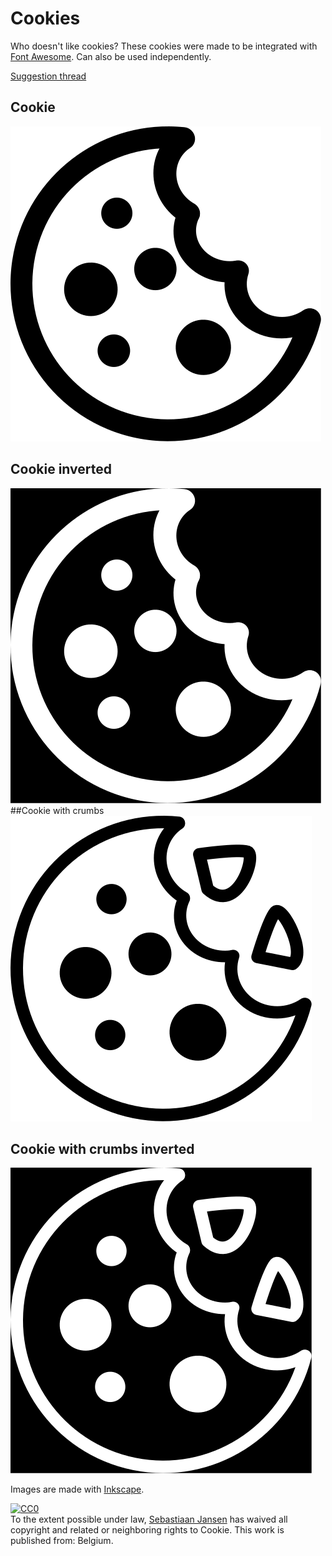 # Cookies
Who doesn't like cookies? These cookies were made to be integrated with [Font Awesome](https://fortawesome.github.io/Font-Awesome/). Can also be used independently.

[Suggestion thread](https://github.com/FortAwesome/Font-Awesome/issues/2845)


## Cookie
![Cookie](./png/cookie.png "Cookie")
## Cookie inverted
![Cookie inverted](./png/cookie_inverted.png "Cookie inverted")
##Cookie with crumbs
![Cookie with crumbs](./png/cookie_crumbs.png "Cookie with crumbs")
## Cookie with crumbs inverted
![Cookie with crumbs inverted](./png/cookie_crumbs_inverted.png "Cookie with crumbs inverted")

Images are made with [Inkscape](https://inkscape.org/).

<p xmlns:dct="http://purl.org/dc/terms/" xmlns:vcard="http://www.w3.org/2001/vcard-rdf/3.0#">
  <a rel="license"
     href="http://creativecommons.org/publicdomain/zero/1.0/">
    <img src="http://i.creativecommons.org/p/zero/1.0/88x31.png" style="border-style: none;" alt="CC0" />
  </a>
  <br />
  To the extent possible under law,
  <a rel="dct:publisher"
     href="https://github.com/whitebird/">
    <span property="dct:title">Sebastiaan Jansen</span></a>
  has waived all copyright and related or neighboring rights to
  <span property="dct:title">Cookie</span>.
This work is published from:
<span property="vcard:Country" datatype="dct:ISO3166"
      content="BE" about="https://github.com/whitebird/">
  Belgium</span>.
</p>